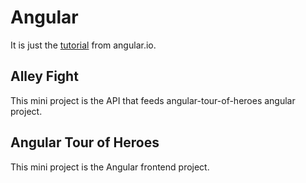 # Angular

It is just the [tutorial](https://angular.io/tutorial) from angular.io.

## Alley Fight

This mini project is the API that feeds angular-tour-of-heroes angular project.

## Angular Tour of Heroes

This mini project is the Angular frontend project.
